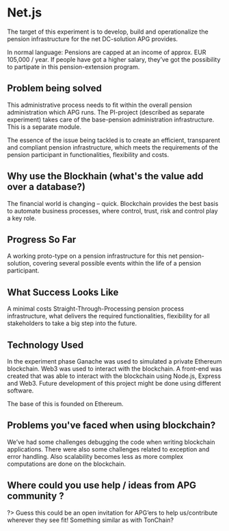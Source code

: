 # Net.js

The target of this experiment is to develop, build and operationalize the pension infrastructure for the net DC-solution APG provides.

In normal language: Pensions are capped at an income of approx. EUR 105,000 / year. If people have got a higher salary, they’ve got the possibility to partipate in this pension-extension program.

## Problem being solved
This administrative process needs to fit within the overall pension administration which APG runs. The PI-project (described as separate experiment) takes care of the base-pension administration infrastructure. This is a separate module.

The essence of the issue being tackled is to create an efficient, transparent and compliant pension infrastructure, which meets the requirements of the pension participant in functionalities, flexibility and costs.

## Why use the Blockhain (what's the value add over a database?)
The financial world is changing – quick. Blockchain provides the best basis to automate business processes, where control, trust, risk and control play a key role.

## Progress So Far
A working proto-type on a pension infrastructure for this net pension-solution, covering several possible events within the life of a pension participant.

## What Success Looks Like
A minimal costs Straight-Through-Processing pension process infrastructure, what delivers the required functionalities, flexibility for all stakeholders to take a big step into the future.

## Technology Used
In the experiment phase Ganache was used to simulated a private Ethereum blockchain. Web3 was used to interact with the blockchain. A front-end was created that was able to interact with the blockchain using Node.js, Express and Web3. Future development of this project might be done using different software.

The base of this is founded on Ethereum.

## Problems you've faced when using blockchain?
We’ve had some challenges debugging the code when writing blockchain applications. There were also some challenges related to exception and error handling. Also scalability becomes less as more complex computations are done on the blockchain.

## Where could you use help / ideas from APG community ?
?> Guess this could be an open invitation for APG’ers to help us/contribute wherever they see fit! Something similar as with TonChain?             